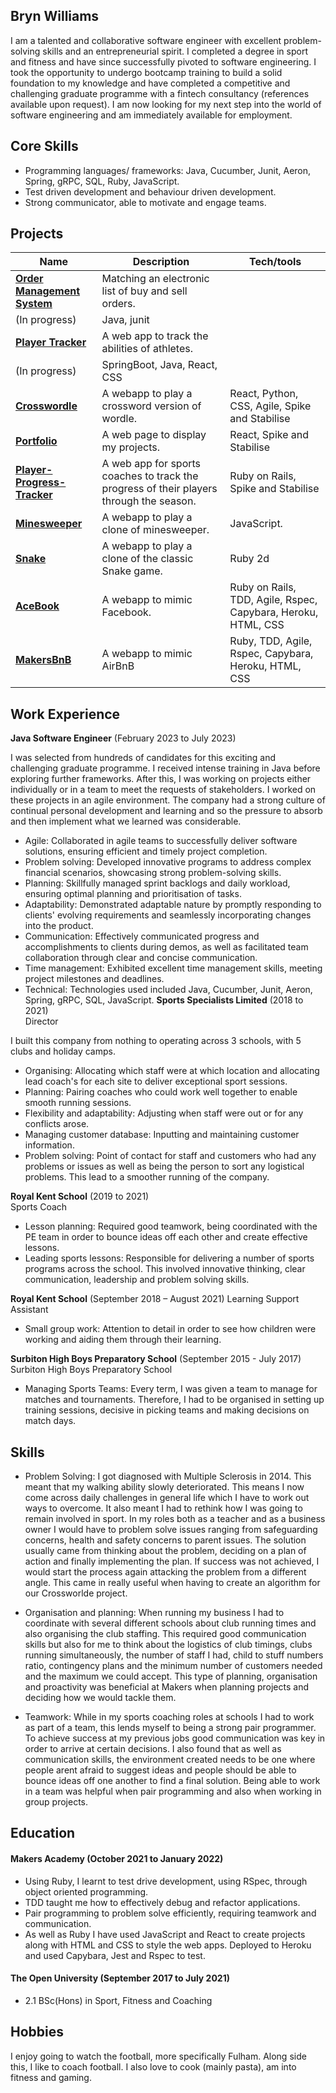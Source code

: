 ## Bryn Williams

I am a talented and collaborative software engineer with excellent problem-solving skills and an entrepreneurial spirit. I completed a degree in sport and fitness and have since successfully pivoted to software engineering. I took the opportunity to undergo bootcamp training to build a solid foundation to my knowledge and have completed a competitive and challenging graduate programme with a fintech consultancy (references available upon request). I am now looking for my next step into the world of software engineering and am immediately available for employment.

## Core Skills

- Programming languages/ frameworks: Java, Cucumber, Junit, Aeron, Spring, gRPC, SQL, Ruby, JavaScript.
- Test driven development and behaviour driven development.
- Strong communicator, able to motivate and engage teams.

## Projects

| Name                         | Description                                         | Tech/tools        |
| ---------------------------- | --------------------------------------------------- | ----------------- |
| [**Order Management System**](https://github.com/bryn9696/OrderManagementSystem)| Matching an electronic list of buy and sell orders.
(In progress) | Java, junit |
| [**Player Tracker**](https://github.com/bryn9696/PlayerTracker)| A web app to track the abilities of athletes.
(In progress) | SpringBoot, Java, React, CSS |
| [**Crosswordle**](https://github.com/jessgordon/crosswordle)             | A webapp to play a crossword version of wordle.     | React, Python, CSS, Agile, Spike and Stabilise |
| [**Portfolio**](https://github.com/bryn9696/portfolio)             | A web page to display my projects.     | React, Spike and Stabilise |
| [**Player-Progress-Tracker**](https://github.com/bryn9696/rails-ppt)             | A web app for sports coaches to track the progress of their players through the season.     | Ruby on Rails, Spike and Stabilise |
| [**Minesweeper**](https://github.com/bryn9696/minesweeper)              | A webapp to play a clone of minesweeper.            | JavaScript.       |
| [**Snake**](https://github.com/bryn9696/Snake-in-Ruby)                    | A webapp to play a clone of the classic Snake game. | Ruby 2d           |
| [**AceBook**](https://github.com/msc49/acebook-rails-template-simple)                  | A webapp to mimic Facebook.                         | Ruby on Rails, TDD, Agile, Rspec, Capybara, Heroku, HTML, CSS    |
| [**MakersBnB**](https://github.com/chris-clement/MakersBnB)                | A webapp to mimic AirBnB                            | Ruby, TDD, Agile, Rspec, Capybara, Heroku, HTML, CSS             |

## Work Experience

**Java Software Engineer** (February 2023 to July 2023)

I was selected from hundreds of candidates for this exciting and challenging graduate programme. I received intense training in Java before exploring further frameworks. After this, I was working on projects either individually or in a team to meet the requests of stakeholders. I worked on these projects in an agile environment. The company had a strong culture of continual personal development and learning and so the pressure to absorb and then implement what we learned was considerable.

- Agile: Collaborated in agile teams to successfully deliver software solutions, ensuring efficient and timely project completion.
- Problem solving: Developed innovative programs to address complex financial scenarios, showcasing strong problem-solving skills.
- Planning: Skillfully managed sprint backlogs and daily workload, ensuring optimal planning and prioritisation of tasks.
- Adaptability: Demonstrated adaptable nature by promptly responding to clients' evolving requirements and seamlessly incorporating changes into the product.
- Communication: Effectively communicated progress and accomplishments to clients during demos, as well as facilitated team collaboration through clear and concise communication.
- Time management: Exhibited excellent time management skills, meeting project milestones and deadlines.
- Technical: Technologies used included Java, Cucumber, Junit, Aeron, Spring, gRPC, SQL, JavaScript.
**Sports Specialists Limited** (2018 to 2021)  
Director

I built this company from nothing to operating across 3 schools, with 5 clubs and holiday camps.

- Organising: Allocating which staff were at which location and allocating lead coach's for each site to deliver exceptional sport sessions.
- Planning: Pairing coaches who could work well together to enable smooth running sessions.
- Flexibility and adaptability: Adjusting when staff were out or for any conflicts arose.
- Managing customer database: Inputting and maintaining customer information.
- Problem solving: Point of contact for staff and customers who had any problems or issues as well as being the person to sort any logistical problems. This lead to a smoother running of the company.

**Royal Kent School** (2019 to 2021)  
Sports Coach

- Lesson planning: Required good teamwork, being coordinated with the PE team in order to bounce ideas off each other and create effective lessons.
- Leading sports lessons: Responsible for delivering a number of sports programs across the school. This involved innovative thinking, clear communication, leadership and problem solving skills.

**Royal Kent School** (September 2018 – August 2021)
Learning Support Assistant

- Small group work: Attention to detail in order to see how children were working and aiding them through their learning.

**Surbiton High Boys Preparatory School** (September 2015 - July 2017)
Surbiton High Boys Preparatory School

- Managing Sports Teams: Every term, I was given a team to manage for matches and tournaments. Therefore, I had to be organised in setting up training sessions, decisive in picking teams and making decisions on match days.

## Skills

- Problem Solving: I got diagnosed with Multiple Sclerosis in 2014. This meant that my walking ability slowly deteriorated. This means I now come across daily challenges in general life which I have to work out ways to overcome. It also meant I had to rethink how I was going to remain involved in sport. In my roles both as a teacher and as a business owner I would have to problem solve issues ranging from safeguarding concerns, health and safety concerns to parent issues. The solution usually came from thinking about the problem, deciding on a plan of action and finally implementing the plan. If success was not achieved, I would start the process again attacking the problem from a different angle. This came in really useful when having to create an algorithm for our Crossworlde project.

- Organisation and planning: When running my business I had to coordinate with several different schools about club running times and also organising the club staffing. This required good communication skills but also for me to think about the logistics of club timings, clubs running simultaneously, the number of staff I had, child to stuff numbers ratio, contingency plans and the minimum number of customers needed and the maximum we could accept. This type of planning, organisation and proactivity was beneficial at Makers when planning projects and deciding how we would tackle them.

- Teamwork: While in my sports coaching roles at schools I had to work as part of a team, this lends myself to being a strong pair programmer. To achieve success at my previous jobs good communication was key in order to arrive at certain decisions. I also found that as well as communication skills, the environment created needs to be one where people arent afraid to suggest ideas and people should be able to bounce ideas off one another to find a final solution. Being able to work in a team was helpful when pair programming and also when working in group projects.

## Education

#### Makers Academy (October 2021 to January 2022)
- Using Ruby, I learnt to test drive development, using RSpec, through object oriented programming.
- TDD taught me how to effectively debug and refactor applications.
- Pair programming to problem solve efficiently, requiring teamwork and communication.
- As well as Ruby I have used JavaScript and React to create projects along with HTML and CSS to style the web apps. Deployed to Heroku and used Capybara, Jest and Rspec to test.

#### The Open University (September 2017 to July 2021)

- 2.1 BSc(Hons) in Sport, Fitness and Coaching 

## Hobbies

I enjoy going to watch the football, more specifically Fulham. Along side this, I like to coach football.  I also love to cook (mainly pasta), am into fitness and gaming.
